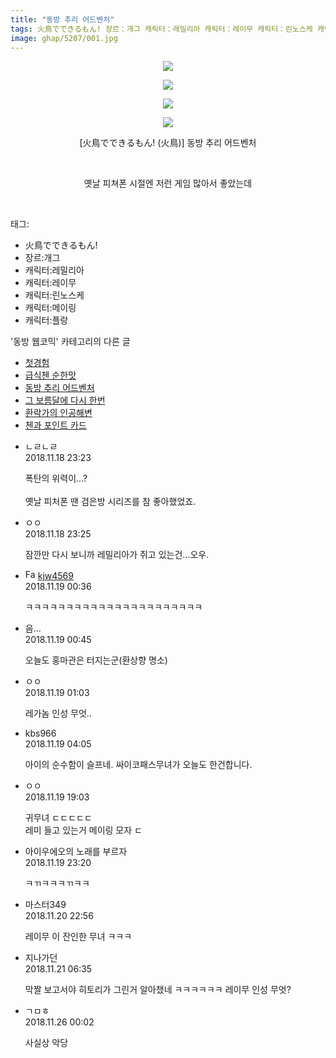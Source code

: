 ```yaml
---
title: "동방 추리 어드벤처"
tags: 火鳥でできるもん! 장르：개그 캐릭터：레밀리아 캐릭터：레이무 캐릭터：린노스케 캐릭터：메이링 캐릭터：플랑 火鳥 동방_웹코믹
image: ghap/5207/001.jpg
---
```

<div class="article">
<p style="text-align: center; clear: none; float: none;"><img src="{{ site.nasurl }}/ghap/5207/001.jpg"/></p>
<p style="text-align: center; clear: none; float: none;"><img src="{{ site.nasurl }}/ghap/5207/002.jpg"/></p>
<p style="text-align: center; clear: none; float: none;"><img src="{{ site.nasurl }}/ghap/5207/003.jpg"/></p>
<p style="text-align: center; clear: none; float: none;"><img src="{{ site.nasurl }}/ghap/5207/004.jpg"/></p>
<p style="text-align: center; clear: none; float: none;">[火鳥でできるもん! (火鳥)] 동방 추리 어드벤처</p>
<p style="text-align: center; clear: none; float: none;"><br/></p>
<p style="text-align: center; clear: none; float: none;">옛날 피쳐폰 시절엔 저런 게임 많아서 좋았는데</p>
<p><br/></p>
</div><div class="tagTrail">
<p>태그: </p>
<ul>
<li>火鳥でできるもん!</li>
<li>장르:개그</li>
<li>캐릭터:레밀리아</li>
<li>캐릭터:레이무</li>
<li>캐릭터:린노스케</li>
<li>캐릭터:메이링</li>
<li>캐릭터:플랑</li>
</ul>
</div><div class="another">
<p>'동방 웹코믹' 카테고리의 다른 글</p>
<ul>
<li><a href="/2018-11-27-ghap_5270">첫경험</a></li>
<li><a href="/2018-11-20-ghap_5213">급식첸 순한맛</a></li>
<li><a href="/2018-11-18-ghap_5207">동방 추리 어드벤처</a></li>
<li><a href="/2018-11-18-ghap_5206">그 보름달에 다시 한번</a></li>
<li><a href="/2018-11-18-ghap_5205">환락가의 인공해변</a></li>
<li><a href="/2018-11-18-ghap_5204">첸과 포인트 카드</a></li>
</ul>
</div><div class="cb_module cb_fluid">
<div class="cb_wrt cb_profile">
<div class="comment">
<ul>
<li class="cb_thumb_off" id="comment15375015">
<div class="cb_comment_area">
<div class="cb_info_area">
<div class="cb_section">
<span class="cb_nick_name">ㄴㄹㄴㄹ</span>
</div>
<div class="cb_section">
<span class="cb_date">2018.11.18 23:23 </span>
</div>
</div>
<div class="cb_dsc_comment">
<p class="cb_dsc">
											폭탄의 위력이...?<br/>
<br/>
옛날 피처폰 땐 검은방 시리즈를 참 좋아했었죠.
										</p>
</div>
</div></li>
<li class="cb_thumb_off" id="comment15375016">
<div class="cb_comment_area">
<div class="cb_info_area">
<div class="cb_section">
<span class="cb_nick_name">ㅇㅇ</span>
</div>
<div class="cb_section">
<span class="cb_date">2018.11.18 23:25 </span>
</div>
</div>
<div class="cb_dsc_comment">
<p class="cb_dsc">
											잠깐만 다시 보니까 레밀리아가 쥐고 있는건...오우.
										</p>
</div>
</div></li>
<li class="cb_thumb_off" id="comment15375053">
<div class="cb_comment_area">
<div class="cb_info_area">
<div class="cb_section">
<span class="cb_nick_name"><img alt="Favicon of http://kjw4569.tistory.com" height="16" onerror="this.onerror=null;this.parentNode.removeChild(this)" src="http://kjw4569.tistory.com/favicon.ico" width="16"/> <a href="http://kjw4569.tistory.com" onclick="return openLinkInNewWindow(this)">kjw4569</a></span>
</div>
<div class="cb_section">
<span class="cb_date">2018.11.19 00:36 </span>
</div>
</div>
<div class="cb_dsc_comment">
<p class="cb_dsc">
											ㅋㅋㅋㅋㅋㅋㅋㅋㅋㅋㅋㅋㅋㅋㅋㅋㅋㅋㅋㅋㅋㅋ
										</p>
</div>
</div></li>
<li class="cb_thumb_off" id="comment15375062">
<div class="cb_comment_area">
<div class="cb_info_area">
<div class="cb_section">
<span class="cb_nick_name">음...</span>
</div>
<div class="cb_section">
<span class="cb_date">2018.11.19 00:45 </span>
</div>
</div>
<div class="cb_dsc_comment">
<p class="cb_dsc">
											오늘도 홍마관은 터지는군(환상향 명소)
										</p>
</div>
</div></li>
<li class="cb_thumb_off" id="comment15375071">
<div class="cb_comment_area">
<div class="cb_info_area">
<div class="cb_section">
<span class="cb_nick_name">ㅇㅇ</span>
</div>
<div class="cb_section">
<span class="cb_date">2018.11.19 01:03 </span>
</div>
</div>
<div class="cb_dsc_comment">
<p class="cb_dsc">
											레가놈 인성 무엇..
										</p>
</div>
</div></li>
<li class="cb_thumb_off" id="comment15375098">
<div class="cb_comment_area">
<div class="cb_info_area">
<div class="cb_section">
<span class="cb_nick_name">kbs966</span>
</div>
<div class="cb_section">
<span class="cb_date">2018.11.19 04:05 </span>
</div>
</div>
<div class="cb_dsc_comment">
<p class="cb_dsc">
											아이의 순수함이 슬프네. 싸이코패스무녀가 오늘도 한건합니다.
										</p>
</div>
</div></li>
<li class="cb_thumb_off" id="comment15375361">
<div class="cb_comment_area">
<div class="cb_info_area">
<div class="cb_section">
<span class="cb_nick_name">ㅇㅇ</span>
</div>
<div class="cb_section">
<span class="cb_date">2018.11.19 19:03 </span>
</div>
</div>
<div class="cb_dsc_comment">
<p class="cb_dsc">
											귀무녀 ㄷㄷㄷㄷㄷ<br/>
레미 들고 있는거 메이링 모자 ㄷ
										</p>
</div>
</div></li>
<li class="cb_thumb_off" id="comment15375453">
<div class="cb_comment_area">
<div class="cb_info_area">
<div class="cb_section">
<span class="cb_nick_name">아이우에오의 노래를 부르자</span>
</div>
<div class="cb_section">
<span class="cb_date">2018.11.19 23:20 </span>
</div>
</div>
<div class="cb_dsc_comment">
<p class="cb_dsc">
											ㅋㄲㅋㅋㅋㄲㅋㅋ
										</p>
</div>
</div></li>
<li class="cb_thumb_off" id="comment15375961">
<div class="cb_comment_area">
<div class="cb_info_area">
<div class="cb_section">
<span class="cb_nick_name">마스터349</span>
</div>
<div class="cb_section">
<span class="cb_date">2018.11.20 22:56 </span>
</div>
</div>
<div class="cb_dsc_comment">
<p class="cb_dsc">
											레이무 이 잔인한 무녀 ㅋㅋㅋ
										</p>
</div>
</div></li>
<li class="cb_thumb_off" id="comment15376111">
<div class="cb_comment_area">
<div class="cb_info_area">
<div class="cb_section">
<span class="cb_nick_name">지나가던</span>
</div>
<div class="cb_section">
<span class="cb_date">2018.11.21 06:35 </span>
</div>
</div>
<div class="cb_dsc_comment">
<p class="cb_dsc">
											막짤 보고서야 히토리가 그린거 알아챘네 ㅋㅋㅋㅋㅋㅋ 레이무 인성 무엇?
										</p>
</div>
</div></li>
<li class="cb_thumb_off" id="comment15378479">
<div class="cb_comment_area">
<div class="cb_info_area">
<div class="cb_section">
<span class="cb_nick_name">ㄱㅁㅎ</span>
</div>
<div class="cb_section">
<span class="cb_date">2018.11.26 00:02 </span>
</div>
</div>
<div class="cb_dsc_comment">
<p class="cb_dsc">
											사실상 악당
										</p>
</div>
</div></li>
</ul>
</div>
</div><!-- commentList close -->
</div>